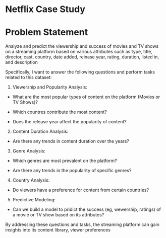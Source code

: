 # Netflix Case Study

# Problem Statement

Analyze and predict the viewership and success of movies and TV shows on a streaming platform based on various attributes such as type, title, director, cast, country, date added, reinase year, rating, duration, listed in, and description

Specifically, I want to answer the following questions and perform tasks related to this dataset:


1. Viewership and Popularity Analysis:

- What are the most popular types of content on the platform (Movies or TV Shows)?

-  Which countres contribute the most content?

- Does the release year affect the popularity of content?

2. Content Duration Analysis:

- Are there any trends in content duration over the years?

3. Genre Analysis:

- Which genres are most prevalent on the platform?

- Are there any trends in the popularity of specific genres?

4. Country Analysis:

- Do viewers have a preference for content from certain countries?

5. Predictive Modeling:

- Can we build a model to pridict the success (eg, wewership, ratings) of a movie or TV show based on its attributes?

By addressing these questions and tasks, the streaming platform can gain insights into its content library, viewer preferences
